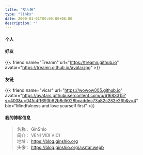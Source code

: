 ```yaml
---
title: "友人帐"
type: "links"
date: 2000-01-01T00:00:00+08:00
description: ""
---
```


#### 个人

#### 好友

{{< friend
   name="Treamn"
   url="https://treamn.github.io"
   avatar="https://treamn.github.io/avatar.jpg" >}}

#### 友链

{{< friend
   name="vicar"
   url="https://wowow005.github.io"
   avatar="https://avatars.githubusercontent.com/u/61683315?s=400&u=04fc4ff693b62b8d5028bcaddec73a82c282e26b&v=4"
   bio="Mindfulness and love yourself first" >}}

#### 我的博客信息
> 名称： GinShio  
> 简介： VENI VIDI VICI  
> 地址： https://blog.ginshio.org  
> 头像： https://blog.ginshio.org/avatar.wepb
